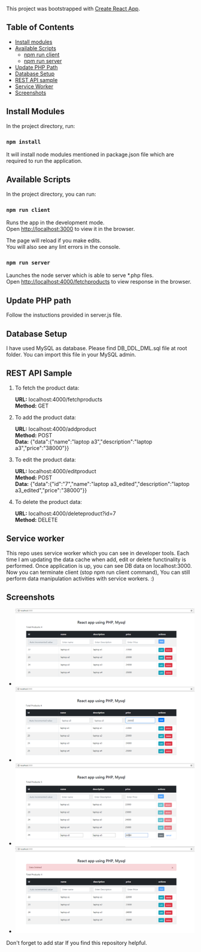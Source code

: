 This project was bootstrapped with [Create React App](https://github.com/facebookincubator/create-react-app).

## Table of Contents

- [Install modules](#install-modules)
- [Available Scripts](#available-scripts)
  - [npm run client](#npm-run-client)
  - [npm run server](#npm-run-server)
- [Update PHP Path](#update-php-path)
- [Database Setup](#database-setup)
- [REST API sample](#rest-api-sample)
- [Service Worker](#service-worker)
- [Screenshots](#screenshots)

## Install Modules

In the project directory, run: 

### `npm install`

It will install node modules mentioned in package.json file which are required to run the application.

## Available Scripts

In the project directory, you can run:

### `npm run client`

Runs the app in the development mode.<br>
Open [http://localhost:3000](http://localhost:3000) to view it in the browser.

The page will reload if you make edits.<br>
You will also see any lint errors in the console.

### `npm run server`

Launches the node server which is able to serve *.php files.<br>
Open [http://localhost:4000/fetchproducts](http://localhost:4000/fetchproducts) to view response in the browser.

## Update PHP path

Follow the instuctions provided in server.js file.

## Database Setup

I have used MySQL as database. Please find DB_DDL_DML.sql file at root folder. You can import this file in your MySQL admin.

## REST API Sample

  1. To fetch the product data:
     
     <b>URL:</b> localhost:4000/fetchproducts<br>
     <b>Method:</b> GET

  2. To add the product data:

     <b>URL:</b> localhost:4000/addproduct<br>
     <b>Method:</b> POST<br>
     <b>Data:</b> {"data":{"name":"laptop a3","description":"laptop a3","price":"38000"}}

  3. To edit the product data:

     <b>URL:</b> localhost:4000/editproduct<br>
     <b>Method:</b> POST<br>
     <b>Data:</b> {"data":{"id":"7","name":"laptop a3_edited","description":"laptop a3_edited","price":"38000"}}

  4. To delete the product data:

     <b>URL:</b> localhost:4000/deleteproduct?id=7<br>
     <b>Method:</b> DELETE

## Service worker

This repo uses service worker which you can see in developer tools. Each time I am updating the data cache when add, edit or delete functinality is performed. Once application is up, you can see DB data on localhost:3000. Now you can terminate client (stop npm run client command), You can still perform data manipulation activities with service workers. :)


## Screenshots

- ![Homepage](demo-images/homepage.PNG)
- ![AddRow](demo-images/add_row.PNG)
- ![EditRow](demo-images/edit_row.PNG)
- ![DeleteRow](demo-images/delete_row.PNG)


Don't forget to add star If you find this repository helpful.
